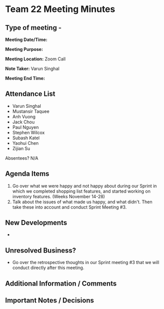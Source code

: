 # Team 22 Meeting Minutes
## Type of meeting - 

**Meeting Date/Time:**   

**Meeting Purpose:**   

**Meeting Location:**   Zoom Call

**Note Taker:** Varun Singhal

**Meeting End Time:** 

## Attendance List
- Varun Singhal
- Mustansir Taquee
- Anh Vuong
- Jack Chou
- Paul Nguyen
- Stephen Wilcox
- Subash Katel
- Yaohui Chen   
- Zijian Su
  
Absentees?
N/A

## Agenda Items 
1. Go over what we were happy and not happy about during our Sprint in which we completed shopping list features, and started working on inventory features. (Weeks November 14-28)
2. Talk about the issues of what made us happy, and what didn't. Then take these into account and conduct Sprint Meeting #3. 

## New Developments
- 

## Unresolved Business?
- Go over the retrospective thoughts in our Sprint meeting #3 that we will conduct directly after this meeting.

## Additional Information / Comments


## Important Notes / Decisions


